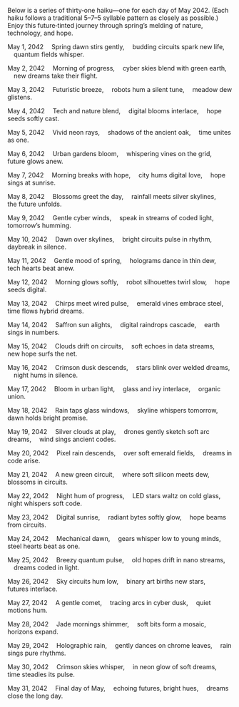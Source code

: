 Below is a series of thirty‐one haiku—one for each day of May 2042. (Each haiku follows a traditional 5–7–5 syllable pattern as closely as possible.) Enjoy this future‐tinted journey through spring’s melding of nature, technology, and hope.

May 1, 2042
 Spring dawn stirs gently,
 budding circuits spark new life,
 quantum fields whisper.

May 2, 2042
 Morning of progress,
 cyber skies blend with green earth,
 new dreams take their flight.

May 3, 2042
 Futuristic breeze,
 robots hum a silent tune,
 meadow dew glistens.

May 4, 2042
 Tech and nature blend,
 digital blooms interlace,
 hope seeds softly cast.

May 5, 2042
 Vivid neon rays,
 shadows of the ancient oak,
 time unites as one.

May 6, 2042
 Urban gardens bloom,
 whispering vines on the grid,
 future glows anew.

May 7, 2042
 Morning breaks with hope,
 city hums digital love,
 hope sings at sunrise.

May 8, 2042
 Blossoms greet the day,
 rainfall meets silver skylines,
 the future unfolds.

May 9, 2042
 Gentle cyber winds,
 speak in streams of coded light,
 tomorrow’s humming.

May 10, 2042
 Dawn over skylines,
 bright circuits pulse in rhythm,
 daybreak in silence.

May 11, 2042
 Gentle mood of spring,
 holograms dance in thin dew,
 tech hearts beat anew.

May 12, 2042
 Morning glows softly,
 robot silhouettes twirl slow,
 hope seeds digital.

May 13, 2042
 Chirps meet wired pulse,
 emerald vines embrace steel,
 time flows hybrid dreams.

May 14, 2042
 Saffron sun alights,
 digital raindrops cascade,
 earth sings in numbers.

May 15, 2042
 Clouds drift on circuits,
 soft echoes in data streams,
 new hope surfs the net.

May 16, 2042
 Crimson dusk descends,
 stars blink over welded dreams,
 night hums in silence.

May 17, 2042
 Bloom in urban light,
 glass and ivy interlace,
 organic union.

May 18, 2042
 Rain taps glass windows,
 skyline whispers tomorrow,
 dawn holds bright promise.

May 19, 2042
 Silver clouds at play,
 drones gently sketch soft arc dreams,
 wind sings ancient codes.

May 20, 2042
 Pixel rain descends,
 over soft emerald fields,
 dreams in code arise.

May 21, 2042
 A new green circuit,
 where soft silicon meets dew,
 blossoms in circuits.

May 22, 2042
 Night hum of progress,
 LED stars waltz on cold glass,
 night whispers soft code.

May 23, 2042
 Digital sunrise,
 radiant bytes softly glow,
 hope beams from circuits.

May 24, 2042
 Mechanical dawn,
 gears whisper low to young minds,
 steel hearts beat as one.

May 25, 2042
 Breezy quantum pulse,
 old hopes drift in nano streams,
 dreams coded in light.

May 26, 2042
 Sky circuits hum low,
 binary art births new stars,
 futures interlace.

May 27, 2042
 A gentle comet,
 tracing arcs in cyber dusk,
 quiet motions hum.

May 28, 2042
 Jade mornings shimmer,
 soft bits form a mosaic,
 horizons expand.

May 29, 2042
 Holographic rain,
 gently dances on chrome leaves,
 rain sings pure rhythms.

May 30, 2042
 Crimson skies whisper,
 in neon glow of soft dreams,
 time steadies its pulse.

May 31, 2042
 Final day of May,
 echoing futures, bright hues,
 dreams close the long day.
